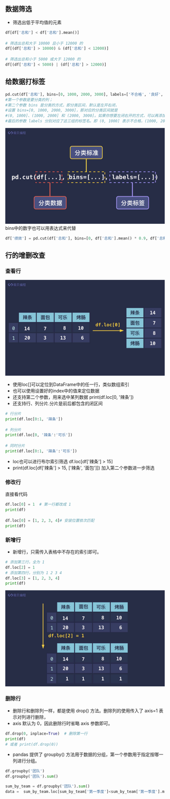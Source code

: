 ## 数据筛选
- 筛选出低于平均值的元素
```python
df[df['总和'] < df['总和'].mean()]

# 筛选出总和大于 10000 且小于 12000 的
df[(df['总和'] > 10000) & (df['总和'] < 12000)]

# 筛选出总和小于 5000 或大于 12000 的
df[(df['总和'] < 5000) | (df['总和'] > 12000)]
```

## 给数据打标签
```python
pd.cut(df['总和'], bins=[0, 1000, 2000, 3000], labels=['不合格', '良好', '优秀'])
#第一个参数是要分类的列；
#第二个参数 bins 是分类的方式，即分类区间，默认是左开右闭，
#设置 bins=[0, 1000, 2000, 3000]，那对应的分类区间就是 
#(0, 1000]、(1000, 2000] 和 (2000, 3000]。如果你想要左闭右开的方式，可以再添加一个参数 right=False。
#最后的参数 labels 分别对应了这三组的标签名。即 (0, 1000] 表示不合格，(1000, 2000] 表示良好，(2000, 3000] 表示优秀。
```
![img_7.png](img_7.png)
bins中的数字也可以用表达式来代替
```python
df['绩效'] = pd.cut(df['总和'], bins=[0, df['总和'].mean() * 0.9, df['总和'].mean() * 1.2, df['总和'].max()], labels=['不合格', '良好', '优秀'])
```

## 行的增删改查
### 查看行
![img_8.png](img_8.png)
- 使用loc[]可以定位到DataFrame中的任一行，类似数组索引
- 也可以使用设置好的index中的值来定位数据
- 还支持第二个参数，用来选中某列数据 print(df.loc[0, '辣条'])
- 还支持行、列分片.分片是前后都包含的闭区间
```python
# 行分片
print(df.loc[0:1, '辣条'])

# 列分片
print(df.loc[0, '辣条':'可乐'])

# 同时分片
print(df.loc[0:1, '辣条':'可乐'])
```
- loc也可以进行布尔索引筛选  df.loc[df['辣条'] > 15]
- print(df.loc[df['辣条'] > 15, ['辣条', '面包']]) 加入第二个参数进一步筛选
### 修改行

直接看代码
```python
df.loc[0] = 1  # 第一行都改成 1
print(df)

df.loc[0] = [1, 2, 3, 4]# 安装位置依次匹配
print(df)
```

### 新增行
- 新增行，只需传入表格中不存在的索引即可。
```python
# 添加第三行，全为 1
df.loc[2] = 1
# 添加第四行，分别为 1 2 3 4
df.loc[3] = [1, 2, 3, 4]
print(df)
```
![img_9.png](img_9.png)


### 删除行
- 删除行和删除列一样，都是使用 drop() 方法。删除列的使用传入了 axis=1 表示对列进行删除，
- axis 默认为 0，因此删除行时省略 axis 参数即可。
```python
df.drop(0, inplace=True)  # 删除第一行
print(df)
# 或者 print(df.drop(0))
```

- pandas 提供了 groupby() 方法用于数据的分组，第一个参数用于指定按哪一列进行分组。
```python
df.groupby('团队')
df.groupby('团队').sum()
```

```python
sum_by_team = df.groupby('团队').sum()
data =  sum_by_team.loc[sum_by_team['第一季度']<sum_by_team['第一季度'].mean(),'第一季度']
```

